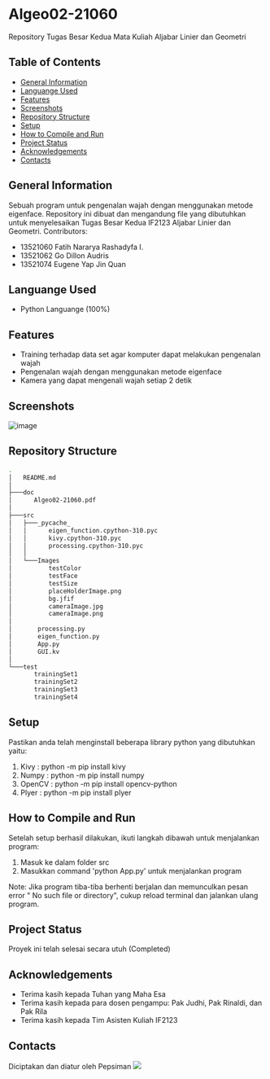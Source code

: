 # Algeo02-21060
Repository Tugas Besar Kedua Mata Kuliah Aljabar Linier dan Geometri

## Table of Contents
* [General Information](#general-information)
* [Languange Used](#languange-used)
* [Features](#features)
* [Screenshots](#screenshots)
* [Repository Structure](#repository-structure)
* [Setup](#setup)
* [How to Compile and Run](#how-to-compile-and-run)
* [Project Status](#project-status)
* [Acknowledgements](#acknowledgements)
* [Contacts](#contacts)

## General Information
Sebuah program untuk pengenalan wajah dengan menggunakan metode eigenface. 
Repository ini dibuat dan mengandung file yang dibutuhkan untuk menyelesaikan Tugas Besar Kedua IF2123 Aljabar Linier dan Geometri.
Contributors: 
- 13521060 Fatih Nararya Rashadyfa I.
- 13521062 Go Dillon Audris
- 13521074 Eugene Yap Jin Quan

## Languange Used
- Python Languange (100%)

## Features
- Training terhadap data set agar komputer dapat melakukan pengenalan wajah
- Pengenalan wajah dengan menggunakan metode eigenface
- Kamera yang dapat mengenali wajah setiap 2 detik

## Screenshots
![image](https://user-images.githubusercontent.com/110383663/203105117-78a4a688-65fe-4f78-95d8-358d636c887c.png)

## Repository Structure
```bash
.
│   README.md
│   
├───doc
│      Algeo02-21060.pdf
│
├───src
│   ├───_pycache_
│   │      eigen_function.cpython-310.pyc
│   │      kivy.cpython-310.pyc
│   │      processing.cpython-310.pyc
│   │
│   └───Images
│          testColor
│          testFace
│          testSize
│          placeHolderImage.png
│          bg.jfif
│          cameraImage.jpg
│          cameraImage.png          
│       
│       processing.py
│       eigen_function.py
│       App.py
│       GUI.kv
│
└───test
       trainingSet1
       trainingSet2
       trainingSet3
       trainingSet4
```

## Setup
Pastikan anda telah menginstall beberapa library python yang dibutuhkan yaitu:
1. Kivy     : python -m pip install kivy
2. Numpy    : python -m pip install numpy
3. OpenCV   : python -m pip install opencv-python
4. Plyer    : python -m pip install plyer

## How to Compile and Run
Setelah setup berhasil dilakukan, ikuti langkah dibawah untuk menjalankan program:
1. Masuk ke dalam folder src
2. Masukkan command 'python App.py' untuk menjalankan program

Note: Jika program tiba-tiba berhenti berjalan dan memunculkan pesan error " No such file or directory", cukup reload terminal dan jalankan ulang program.

## Project Status
Proyek ini telah selesai secara utuh (Completed)

## Acknowledgements
- Terima kasih kepada Tuhan yang Maha Esa
- Terima kasih kepada para dosen pengampu: Pak Judhi, Pak Rinaldi, dan Pak Rila
- Terima kasih kepada Tim Asisten Kuliah IF2123

## Contacts
Diciptakan dan diatur oleh Pepsiman
![](https://user-images.githubusercontent.com/110383663/199404321-43752715-8edc-4269-a4fa-8860e846a63b.png)
